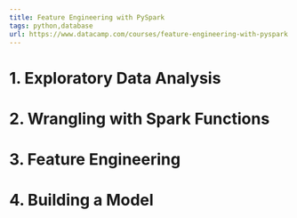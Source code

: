 ```yaml
---
title: Feature Engineering with PySpark
tags: python,database
url: https://www.datacamp.com/courses/feature-engineering-with-pyspark
---
```


# 1. Exploratory Data Analysis


# 2. Wrangling with Spark Functions


# 3. Feature Engineering


# 4. Building a Model



